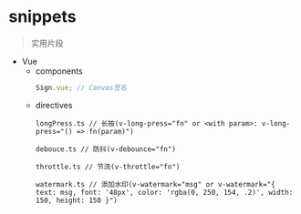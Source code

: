 # snippets

> 实用片段

- Vue
  - components
    ```javascript
    Sign.vue; // Canvas签名
    ```
  - directives
    ```
    longPress.ts // 长按(v-long-press="fn" or <with param>: v-long-press="() => fn(param)")
    ```
    ```
    debouce.ts // 防抖(v-debounce="fn")
    ```
    ```
    throttle.ts // 节流(v-throttle="fn")
    ```
    ```
    watermark.ts // 添加水印(v-watermark="msg" or v-watermark="{ text: msg, font: '48px', color: 'rgba(0, 250, 154, .2)', width: 150, height: 150 }")
    ```
